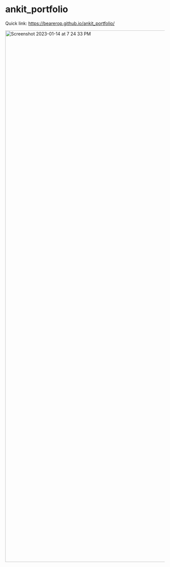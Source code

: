 # ankit_portfolio
Quick link: https://bearerop.github.io/ankit_portfolio/

<img width="1680" alt="Screenshot 2023-01-14 at 7 24 33 PM" src="https://user-images.githubusercontent.com/96431371/212475450-ef219b17-aded-418c-8029-ef295e66825b.png">
